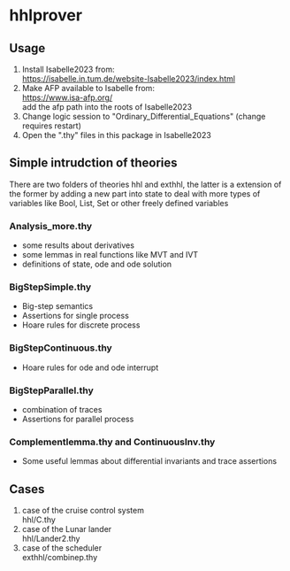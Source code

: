 # hhlprover
## Usage
   1. Install Isabelle2023 from:<br>
        https://isabelle.in.tum.de/website-Isabelle2023/index.html  <br>
   2. Make AFP available to Isabelle from:<br>
	https://www.isa-afp.org/ <br>
      add the afp path into the roots of Isabelle2023 <br>
   3. Change logic session to "Ordinary_Differential_Equations" (change requires restart) <br>
   4. Open the ".thy" files in this package in Isabelle2023 <br>

## Simple intrudction of theories
There are two folders of theories hhl and exthhl, the latter is a extension of the former by adding a new part into state to deal with more types of variables like Bool, List, Set or other freely defined variables 
### Analysis_more.thy
  * some results about derivatives   
  * some lemmas in real functions like MVT and IVT  
  * definitions of state, ode and ode solution
      
### BigStepSimple.thy
  * Big-step semantics 
  * Assertions for single process
  * Hoare rules for discrete process
      
### BigStepContinuous.thy
  * Hoare rules for ode and ode interrupt
      
### BigStepParallel.thy
  * combination of traces
  * Assertions for parallel process
      
### Complementlemma.thy and ContinuousInv.thy
  * Some useful lemmas about differential invariants and trace assertions

## Cases
  1. case of the cruise control system <br>
       hhl/C.thy
  2. case of the Lunar lander <br>
       hhl/Lander2.thy
  3. case of the scheduler <br>
       exthhl/combinep.thy


